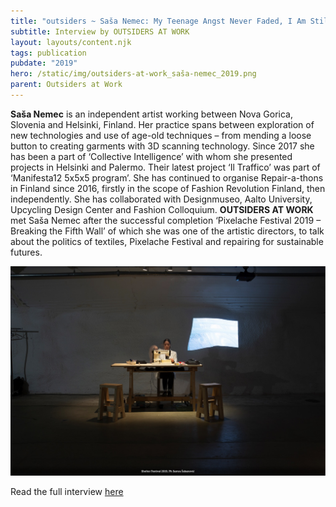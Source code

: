 ```yaml
---
title: "outsiders ~ Saša Nemec: My Teenage Angst Never Faded, I Am Still Rebelling"
subtitle: Interview by OUTSIDERS AT WORK
layout: layouts/content.njk
tags: publication
pubdate: "2019"
hero: /static/img/outsiders-at-work_saša-nemec_2019.png
parent: Outsiders at Work
---
```

**Saša Nemec** is an independent artist working between Nova Gorica, Slovenia and Helsinki, Finland. Her practice spans between exploration of new technologies and use of age-old techniques – from mending a loose button to creating garments with 3D scanning technology. Since 2017 she has been a part of ‘Collective Intelligence’ with whom she presented projects in Helsinki and Palermo. Their latest project ‘Il Traffico’ was part of ‘Manifesta12 5x5x5 program’. She has continued to organise Repair-a-thons in Finland since 2016, firstly in the scope of Fashion Revolution Finland, then independently. She has collaborated with Designmuseo, Aalto University, Upcycling Design Center and Fashion Colloquium. **OUTSIDERS AT WORK** met Saša Nemec after the successful completion ‘Pixelache Festival 2019 – Breaking the Fifth Wall’ of which she was one of the artistic directors, to talk about the politics of textiles, Pixelache Festival and repairing for sustainable futures.

![](/static/img/screenshot-2019-09-22-at-18.09.38.jpg)

Read the full interview [here](https://outsidersatwork.wordpress.com/sasa-nemec-my-teenage-angst-never-faded-i-am-still-rebelling/)
